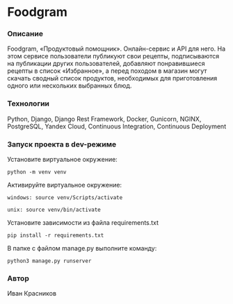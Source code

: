 # Foodgram
### Описание
Foodgram, «Продуктовый помощник». Онлайн-сервис и API для него. На этом сервисе пользователи публикуют свои рецепты, подписываются на публикации других пользователей, добавляют понравившиеся рецепты в список «Избранное», а перед походом в магазин могут скачать сводный список продуктов, необходимых для приготовления одного или нескольких выбранных блюд.

### Технологии
Python, Django, Django Rest Framework, Docker, Gunicorn, NGINX, PostgreSQL, Yandex Cloud, Continuous Integration, Continuous Deployment

### Запуск проекта в dev-режиме
Установите виртуальное окружение:
```
python -m venv venv
```
Активируйте виртуальное окружение:
```
windows: source venv/Scripts/activate

unix: source venv/bin/activate
```
Установите зависимости из файла requirements.txt
```
pip install -r requirements.txt
``` 
В папке с файлом manage.py выполните команду:
```
python3 manage.py runserver
```

### Автор
Иван Красников